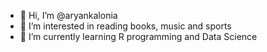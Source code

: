 - 👋 Hi, I’m @aryankalonia
- 👀 I’m interested in reading books, music and sports
- 🌱 I’m currently learning R programming and Data Science

<!---
aryankalonia/aryankalonia is a ✨ special ✨ repository because its `README.md` (this file) appears on your GitHub profile.
You can click the Preview link to take a look at your changes.
--->
